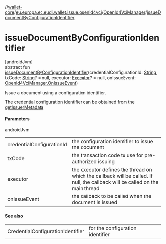 //[wallet-core](../../../index.md)/[eu.europa.ec.eudi.wallet.issue.openid4vci](../index.md)/[OpenId4VciManager](index.md)/[issueDocumentByConfigurationIdentifier](issue-document-by-configuration-identifier.md)

# issueDocumentByConfigurationIdentifier

[androidJvm]\
abstract fun [issueDocumentByConfigurationIdentifier](issue-document-by-configuration-identifier.md)(credentialConfigurationId: [String](https://kotlinlang.org/api/latest/jvm/stdlib/kotlin/-string/index.html), txCode: [String](https://kotlinlang.org/api/latest/jvm/stdlib/kotlin/-string/index.html)? = null, executor: [Executor](https://developer.android.com/reference/kotlin/java/util/concurrent/Executor.html)? = null, onIssueEvent: [OpenId4VciManager.OnIssueEvent](-on-issue-event/index.md))

Issue a document using a configuration identifier.

The credential configuration identifier can be obtained from the [getIssuerMetadata](get-issuer-metadata.md)

#### Parameters

androidJvm

| | |
|---|---|
| credentialConfigurationId | the configuration identifier to issue the document |
| txCode | the transaction code to use for pre-authorized issuing |
| executor | the executor defines the thread on which the callback will be called. If null, the callback will be called on the main thread |
| onIssueEvent | the callback to be called when the document is issued |

#### See also

| | |
|---|---|
| CredentialConfigurationIdentifier | for the configuration identifier |
